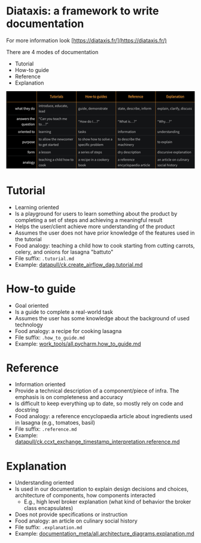 # Diataxis: a framework to write documentation

For more information look [https://diataxis.fr/](https://diataxis.fr/)

There are 4 modes of documentation

- Tutorial
- How-to guide
- Reference
- Explanation

<img src="figs/diataxis/diataxis_summary.png">

# Tutorial

- Learning oriented
- Is a playground for users to learn something about the product by completing a
  set of steps and achieving a meaningful result
- Helps the user/client achieve more understanding of the product
- Assumes the user does not have prior knowledge of the features used in the
  tutorial
- Food analogy: teaching a child how to cook starting from cutting carrots,
  celery, and onions for lasagna "battuto"
- File suffix: `.tutorial.md`
- Example: [datapull/ck.create_airflow_dag.tutorial.md](https://github.com/cryptokaizen/cmamp/blob/master/docs/datapull/ck.create_airflow_dag.tutorial.md)

# How-to guide

- Goal oriented
- Is a guide to complete a real-world task
- Assumes the user has some knowledge about the background of used technology
- Food analogy: a recipe for cooking lasagna
- File suffix: `.how_to_guide.md`
- Example: [work_tools/all.pycharm.how_to_guide.md](https://github.com/cryptokaizen/cmamp/blob/master/docs/work_tools/all.pycharm.how_to_guide.md)

# Reference

- Information oriented
- Provide a technical description of a component/piece of infra. The emphasis is
  on completeness and accuracy
- Is difficult to keep everything up to date, so mostly rely on code and
  docstring
- Food analogy: a reference encyclopaedia article about ingredients used in
  lasagna (e.g., tomatoes, basil)
- File suffix: `.reference.md`
- Example: [datapull/ck.ccxt_exchange_timestamp_interpretation.reference.md](https://github.com/cryptokaizen/cmamp/blob/master/docs/datapull/ck.ccxt_exchange_timestamp_interpretation.reference.md)

# Explanation

- Understanding oriented
- Is used in our documentation to explain design decisions and choices,
  architecture of components, how components interacted
  - E.g., high level broker explanation (what kind of behavior the broker class
    encapsulates)
- Does not provide specifications or instruction
- Food analogy: an article on culinary social history
- File suffix: `.explanation.md`
- Example: [documentation_meta/all.architecture_diagrams.explanation.md](https://github.com/cryptokaizen/cmamp/blob/master/docs/documentation_meta/all.architecture_diagrams.explanation.md)
